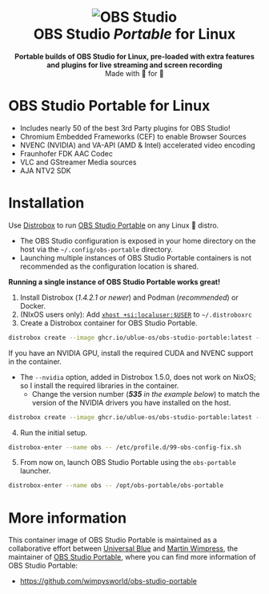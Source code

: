<h1 align="center">
  <img src="https://avatars1.githubusercontent.com/u/7725691?v=3&s=256" alt="OBS Studio">
  <br />
  OBS Studio <i>Portable</i> for Linux
</h1>

<p align="center"><b>Portable builds of OBS Studio for Linux, pre-loaded with extra features and plugins for live streaming and screen recording</b>
<br />
Made with 💝 for 🐧</p>

# OBS Studio Portable for Linux

- Includes nearly 50 of the best 3rd Party plugins for OBS Studio!
- Chromium Embedded Frameworks (CEF) to enable Browser Sources
- NVENC (NVIDIA) and VA-API (AMD & Intel) accelerated video encoding
- Fraunhofer FDK AAC Codec
- VLC and GStreamer Media sources
- AJA NTV2 SDK

# Installation

Use [Distrobox](https://distrobox.privatedns.org/) to run [OBS Studio Portable]() on any Linux 🐧 distro.

- The OBS Studio configuration is exposed in your home directory on the host via the `~/.config/obs-portable` directory.
- Launching multiple instances of OBS Studio Portable containers is not recommended as the configuration location is shared.

**Running a single instance of OBS Studio Portable works great!**

1. Install Distrobox (*1.4.2.1 or newer*) and Podman (*recommended*) or Docker.
2. (NIxOS users only): Add [`xhost +si:localuser:$USER`](https://github.com/89luca89/distrobox/blob/main/docs/compatibility.md#compatibility-notes) to `~/.distroboxrc`
3. Create a Distrobox container for OBS Studio Portable.

```bash
distrobox create --image ghcr.io/ublue-os/obs-studio-portable:latest --name obs --pull
```

If you have an NVIDIA GPU, install the required CUDA and NVENC support in the container.
- The `--nvidia` option, added in Distrobox 1.5.0, does not work on NixOS; so I install the required libraries in the container.
  - Change the version number (***535** in the example below*) to match the version of the NVIDIA drivers you have installed on the host.

```bash
distrobox create --image ghcr.io/ublue-os/obs-studio-portable:latest --name obs --pull --additional-packages "nvidia-headless-no-dkms-535 libnvidia-encode-535"
```

4. Run the initial setup.

```bash
distrobox-enter --name obs -- /etc/profile.d/99-obs-config-fix.sh
```

5. From now on, launch OBS Studio Portable using the `obs-portable` launcher.

```bash
distrobox-enter --name obs -- /opt/obs-portable/obs-portable
```

# More information

This container image of OBS Studio Portable is maintained as a collaborative effort between [Universal Blue](https://github.com/ublue-os) and [Martin Wimpress](https://github.com/flexiondotorg), the maintainer of [OBS Studio Portable](https://github.com/wimpysworld/obs-studio-portable), where you can find more information of OBS Studio Portable:

- <https://github.com/wimpysworld/obs-studio-portable>
